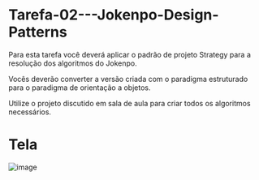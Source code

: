 # Tarefa-02---Jokenpo-Design-Patterns

Para esta tarefa você deverá aplicar o padrão de projeto Strategy para a resolução dos algoritmos do Jokenpo.

Vocês deverão converter a versão criada com o paradigma estruturado para o paradigma de orientação a objetos.

Utilize o projeto discutido em sala de aula para criar todos os algoritmos necessários.

# Tela

![image](https://user-images.githubusercontent.com/102123924/226663763-76e25d46-c6e4-4cff-8ae4-56896ddd8e9a.png)
